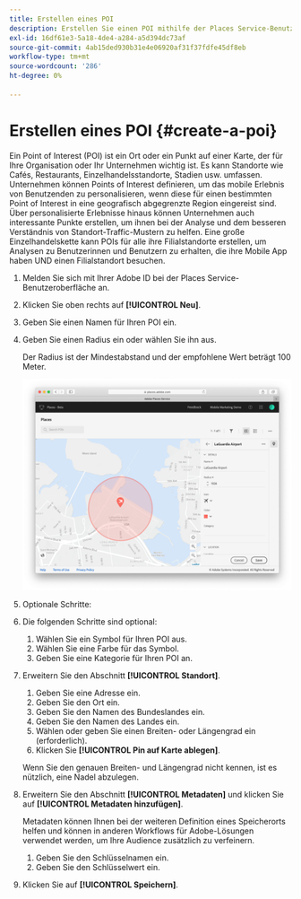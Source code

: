 ```yaml
---
title: Erstellen eines POI
description: Erstellen Sie einen POI mithilfe der Places Service-Benutzeroberfläche.
exl-id: 16df61e3-5a18-4de4-a284-a5d394dc73af
source-git-commit: 4ab15ded930b31e4e06920af31f37fdfe45df8eb
workflow-type: tm+mt
source-wordcount: '286'
ht-degree: 0%

---
```


# Erstellen eines POI {#create-a-poi}

Ein Point of Interest (POI) ist ein Ort oder ein Punkt auf einer Karte, der für Ihre Organisation oder Ihr Unternehmen wichtig ist. Es kann Standorte wie Cafés, Restaurants, Einzelhandelsstandorte, Stadien usw. umfassen. Unternehmen können Points of Interest definieren, um das mobile Erlebnis von Benutzenden zu personalisieren, wenn diese für einen bestimmten Point of Interest in eine geografisch abgegrenzte Region eingereist sind. Über personalisierte Erlebnisse hinaus können Unternehmen auch interessante Punkte erstellen, um ihnen bei der Analyse und dem besseren Verständnis von Standort-Traffic-Mustern zu helfen. Eine große Einzelhandelskette kann POIs für alle ihre Filialstandorte erstellen, um Analysen zu Benutzerinnen und Benutzern zu erhalten, die ihre Mobile App haben UND einen Filialstandort besuchen.

1. Melden Sie sich mit Ihrer Adobe ID bei der Places Service-Benutzeroberfläche an.
1. Klicken Sie oben rechts auf **[!UICONTROL Neu]**.
1. Geben Sie einen Namen für Ihren POI ein.
1. Geben Sie einen Radius ein oder wählen Sie ihn aus.

   Der Radius ist der Mindestabstand und der empfohlene Wert beträgt 100 Meter.

   ![einen POI definieren](/help/assets/define_poi.png)

1. Optionale Schritte:
1. Die folgenden Schritte sind optional:

   1. Wählen Sie ein Symbol für Ihren POI aus.
   1. Wählen Sie eine Farbe für das Symbol.
   1. Geben Sie eine Kategorie für Ihren POI an.

1. Erweitern Sie den Abschnitt **[!UICONTROL Standort]**.

   1. Geben Sie eine Adresse ein.
   1. Geben Sie den Ort ein.
   1. Geben Sie den Namen des Bundeslandes ein.
   1. Geben Sie den Namen des Landes ein.
   1. Wählen oder geben Sie einen Breiten- oder Längengrad ein (erforderlich).
   1. Klicken Sie **[!UICONTROL Pin auf Karte ablegen]**.

   Wenn Sie den genauen Breiten- und Längengrad nicht kennen, ist es nützlich, eine Nadel abzulegen.

1. Erweitern Sie den Abschnitt **[!UICONTROL Metadaten]** und klicken Sie auf **[!UICONTROL Metadaten hinzufügen]**.

   Metadaten können Ihnen bei der weiteren Definition eines Speicherorts helfen und können in anderen Workflows für Adobe-Lösungen verwendet werden, um Ihre Audience zusätzlich zu verfeinern.

   1. Geben Sie den Schlüsselnamen ein.
   1. Geben Sie den Schlüsselwert ein.

1. Klicken Sie auf **[!UICONTROL Speichern]**.
